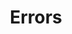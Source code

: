 ---
title: Errors
name: Errors
position_number: 4
parameters:
  - name:
    content:
content_markdown: |- 
  | Code | Name | Description |
  | --- | --- | --- |
  | 200 | OK | Success |
  | 400 | Bad Request | The server could not process the request |
  | 401 | Unauthorized | The request did not include an access token or the access token was expired |
  | 404 | Not Found | The server could not find the requested resource |
  | 500 | Internal Server Error | The server encountered an unexpected condition |

  All errors will return JSON in the following format:
left_code_blocks:
  - code_block: |-
      {
        "stackTraceId": 2165529378315486700,
        "args": {
          "additionalProp1": {}
        },
        "devDetails": "string",
        "propagated": false,
        "trace": {
          "exceptionClass": "string",
          "message": "string",
          "stackTrace": [
            "string"
          ]
        },
        "code": "$EXCEPTION_CODE"
      }
    title: Response
    language: json
right_code_blocks:
  - code_block:
    title:
    language:
---
